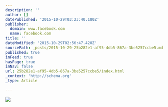 ```yaml
---
description: ''
author: []
datePublished: '2015-10-29T03:23:40.180Z'
publisher:
  domain: www.facebook.com
  name: facebook.com
title: ''
dateModified: '2015-10-29T02:56:47.420Z'
sourcePath: _posts/2015-10-29-25b282e1-af95-4db5-867a-3be5257ccbe5.md
published: true
inFeed: true
hasPage: true
inNav: false
url: 25b282e1-af95-4db5-867a-3be5257ccbe5/index.html
_context: 'http://schema.org'
_type: Article

---
```

![](https://scontent-lga3-1.xx.fbcdn.net/hphotos-xaf1/v/t1.0-9/1011516_624003510952955_2116585929_n.jpg?oh=e606fbbb0b56ff4c294540485a08de25&oe=56BF681B)